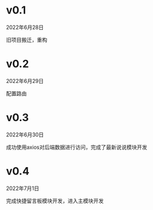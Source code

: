 # v0.1

2022年6月28日

旧项目搬迁，重构

# v0.2

2022年6月29日

配置路由

# v0.3

2022年6月30日

成功使用axios对后端数据进行访问，完成了最新说说模块开发

# v0.4

2022年7月1日

完成快捷留言板模块开发，进入主模块开发
